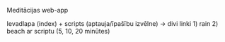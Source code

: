 Meditācijas web-app

Ievadlapa (index) + scripts (aptauja/īpašību izvēlne)
-> divi linki 1) rain 2) beach ar scriptu (5, 10, 20 minūtes)